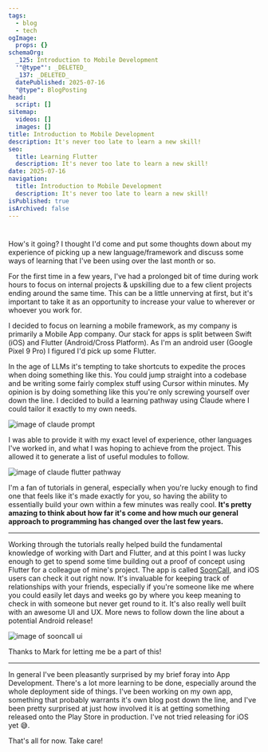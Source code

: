 ```yaml
---
tags:
  - blog
  - tech
ogImage:
  props: {}
schemaOrg:
  _125: Introduction to Mobile Development
  '"@type"': _DELETED_
  _137: _DELETED_
  datePublished: 2025-07-16
  "@type": BlogPosting
head:
  script: []
sitemap:
  videos: []
  images: []
title: Introduction to Mobile Development
description: It's never too late to learn a new skill!
seo:
  title: Learning Flutter
  description: It's never too late to learn a new skill!
date: 2025-07-16
navigation:
  title: Introduction to Mobile Development
  description: It's never too late to learn a new skill!
isPublished: true
isArchived: false
---
```


#

How's it going? I thought I'd come and put some thoughts down about my experience of picking up a new language/framework and discuss some ways of learning that I've been using over the last month or so.

For the first time in a few years, I've had a prolonged bit of time during work hours to focus on internal projects & upskilling due to a few client projects ending around the same time. This can be a little unnerving at first, but it's important to take it as an opportunity to increase your value to wherever or whoever you work for.

I decided to focus on learning a mobile framework, as my company is primarily a Mobile App company. Our stack for apps is split between Swift (iOS) and Flutter (Android/Cross Platform). As I'm an android user (Google Pixel 9 Pro) I figured I'd pick up some Flutter.

In the age of LLMs it's tempting to take shortcuts to expedite the proces when doing something like this. You could jump straight into a codebase and be writing some fairly complex stuff using Cursor within minutes. My opinion is by doing something like this you're only screwing yourself over down the line. I decided to build a learning pathway using Claude where I could tailor it exactly to my own needs.

![image of claude prompt](/images/blog/claude-flutter-prompt.png)

I was able to provide it with my exact level of experience, other languages I've worked in, and what I was hoping to achieve from the project. This allowed it to generate a list of useful modules to follow.

![image of claude flutter pathway](/images/blog/claude-flutter-pathway.png)

I'm a fan of tutorials in general, especially when you're lucky enough to find one that feels like it's made exactly for you, so having the ability to essentially build your own within a few minutes was really cool. **It's pretty amazing to think about how far it's come and how much our general approach to programming has changed over the last few years.**

---

Working through the tutorials really helped build the fundamental knowledge of working with Dart and Flutter, and at this point I was lucky enough to get to spend some time building out a proof of concept using Flutter for a colleague of mine's project. The app is called [SoonCall](https://sooncall.com/), and iOS users can check it out right now. It's invaluable for keeping track of relationships with your friends, especially if you're someone like me where you could easily let days and weeks go by where you keep meaning to check in with someone but never get round to it. It's also really well built with an awesome UI and UX. More news to follow down the line about a potential Android release!

![image of sooncall ui](/images/blog/sooncall-promo.png)

Thanks to Mark for letting me be a part of this!

---

In general I've been pleasantly surprised by my brief foray into App Development. There's a lot more learning to be done, especially around the whole deployment side of things. I've been working on my own app, something that probably warrants it's own blog post down the line, and I've been pretty surprised at just how involved it is at getting something released onto the Play Store in production. I've not tried releasing for iOS yet 😅.

That's all for now. Take care!
